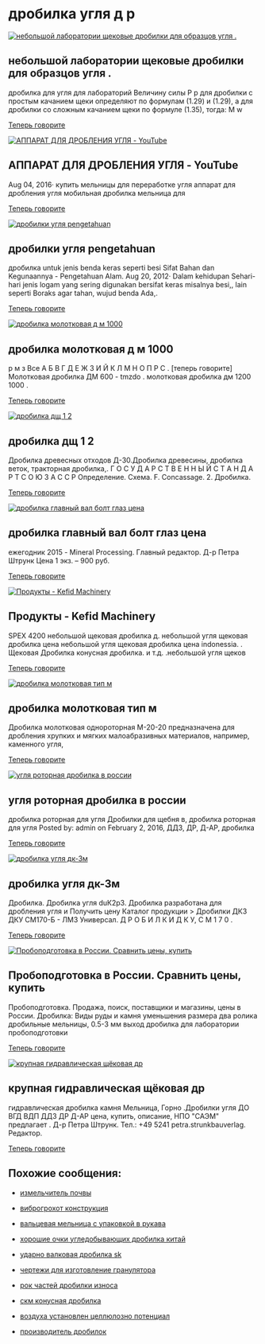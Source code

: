 # дробилка угля д р
<a href="https://ru.ecuriezuff.be/products/" target="_blank">![небольшой лаборатории щековые дробилки для образцов угля .](https://github.com/millmachine/images/raw/main/222.jpg)</a>
## небольшой лаборатории щековые дробилки для образцов угля .
дробилка для угля для лабораторий  Величину силы Р р для дробилки с простым качанием щеки определяют по формулам (1.29) и (1.29), а для дробилки со сложным качанием щеки по формуле (1.35), тогда: М w 
<a href="https://ru.ecuriezuff.be/products/" target="_blank">Теперь говорите</a>
<a href="https://ru.ecuriezuff.be/products/" target="_blank">![АППАРАТ ДЛЯ ДРОБЛЕНИЯ УГЛЯ - YouTube](https://github.com/millmachine/images/raw/main/56.jpg)</a>
## АППАРАТ ДЛЯ ДРОБЛЕНИЯ УГЛЯ - YouTube
Aug 04, 2016· купить мельницы для переработке угля аппарат для дробления угля мобильная дробилка мельница для 
<a href="https://ru.ecuriezuff.be/products/" target="_blank">Теперь говорите</a>
<a href="https://ru.ecuriezuff.be/products/" target="_blank">![дробилки угля pengetahuan](https://github.com/millmachine/images/raw/main/614.jpg)</a>
## дробилки угля pengetahuan
дробилка untuk jenis benda keras seperti besi Sifat Bahan dan Kegunaannya - Pengetahuan Alam. Aug 20, 2012· Dalam kehidupan Sehari-hari jenis logam yang sering digunakan bersifat keras misalnya besi,, lain seperti Boraks agar tahan, wujud benda Ada,.
<a href="https://ru.ecuriezuff.be/products/" target="_blank">Теперь говорите</a>
<a href="https://ru.ecuriezuff.be/products/" target="_blank">![дробилка молотковая д м 1000](https://github.com/millmachine/images/raw/main/450.jpg)</a>
## дробилка молотковая д м 1000
р м з Все А Б В Г Д Е Ж З И Й К Л М Н О П Р С . [теперь говорите] Молотковая дробилка ДМ 600 - tmzdo . молотковая дробилка дм 1200 1000 .
<a href="https://ru.ecuriezuff.be/products/" target="_blank">Теперь говорите</a>
<a href="https://ru.ecuriezuff.be/products/" target="_blank">![дробилка дщ 1 2](https://github.com/millmachine/images/raw/main/277.jpg)</a>
## дробилка дщ 1 2
Дробилка древесных отходов Д-30.Дробилка древесины, дробилка веток, тракторная дробилка,.  Г О С У Д А Р С Т В Е Н Н Ы Й С Т А Н Д А Р Т С О Ю З А С С Р  Определение. Схема. F. Concassage. 2. Дробилка.
<a href="https://ru.ecuriezuff.be/products/" target="_blank">Теперь говорите</a>
<a href="https://ru.ecuriezuff.be/products/" target="_blank">![дробилка главный вал болт глаз цена](https://github.com/millmachine/images/raw/main/593.jpg)</a>
## дробилка главный вал болт глаз цена
ежегодник 2015 - Mineral Processing. Главный редактор. Д-р Петра Штрунк  Цена 1 экз. – 900 руб.
<a href="https://ru.ecuriezuff.be/products/" target="_blank">Теперь говорите</a>
<a href="https://ru.ecuriezuff.be/products/" target="_blank">![Продукты - Kefid Machinery](https://github.com/millmachine/images/raw/main/417.jpg)</a>
## Продукты - Kefid Machinery
SPEX 4200 небольшой щековая дробилка д. небольшой угля щековая дробилка цена небольшой угля щековая дробилка цена indonessia. . Щековая Дробилка конусная дробилка. и т.д. .небольшой угля щеков
<a href="https://ru.ecuriezuff.be/products/" target="_blank">Теперь говорите</a>
<a href="https://ru.ecuriezuff.be/products/" target="_blank">![дробилка молотковая тип м](https://github.com/millmachine/images/raw/main/625.jpg)</a>
## дробилка молотковая тип м
Дробилка молотковая однороторная М-20-20 предназначена для дробления хрупких и мягких малоабразивных материалов, например, каменного угля,
<a href="https://ru.ecuriezuff.be/products/" target="_blank">Теперь говорите</a>
<a href="https://ru.ecuriezuff.be/products/" target="_blank">![угля роторная дробилка в россии](https://github.com/millmachine/images/raw/main/586.jpg)</a>
## угля роторная дробилка в россии
дробилка роторная для угля Дробилки для щебня в, дробилка роторная для угля Posted by: admin on February 2, 2016, ДДЗ, ДР, Д-АР, дробилка 
<a href="https://ru.ecuriezuff.be/products/" target="_blank">Теперь говорите</a>
<a href="https://ru.ecuriezuff.be/products/" target="_blank">![дробилка угля дк-3м](https://github.com/millmachine/images/raw/main/423.jpg)</a>
## дробилка угля дк-3м
Дробилка. Дробилка угля duК2p3. Дробилка разработана для дробления угля и Получить цену Каталог продукции > Дробилки ДКЗ ДКУ СМ170-Б - ЛМЗ Универсал. Д Р О Б И Л К И Д К У, С М 1 7 0 .
<a href="https://ru.ecuriezuff.be/products/" target="_blank">Теперь говорите</a>
<a href="https://ru.ecuriezuff.be/products/" target="_blank">![Пробоподготовка в России. Сравнить цены, купить ](https://github.com/millmachine/images/raw/main/687.jpg)</a>
## Пробоподготовка в России. Сравнить цены, купить 
Пробоподготовка. Продажа, поиск, поставщики и магазины, цены в России. Дробилка: Виды руды и камня уменьшения размера два ролика дробильные мельницы, 0.5-3 мм выход дробилка для лаборатории пробоподготовки
<a href="https://ru.ecuriezuff.be/products/" target="_blank">Теперь говорите</a>
<a href="https://ru.ecuriezuff.be/products/" target="_blank">![крупная гидравлическая щёковая др](https://github.com/millmachine/images/raw/main/133.jpg)</a>
## крупная гидравлическая щёковая др
гидравлическая дробилка камня  Мельница, Горно .Дробилки угля ДО ВГД ВДП ДДЗ ДР Д-АР цена, купить, описание, НПО "САЭМ" предлагает .  Д-р Петра Штрунк. Тел.: +49 5241 petra.strunkbauverlag. Редактор.
<a href="https://ru.ecuriezuff.be/products/" target="_blank">Теперь говорите</a>
## Похожие сообщения:
* [измельчитель почвы](%D0%B8%D0%B7%D0%BC%D0%B5%D0%BB%D1%8C%D1%87%D0%B8%D1%82%D0%B5%D0%BB%D1%8C%20%D0%BF%D0%BE%D1%87%D0%B2%D1%8B.md)
* [виброгрохот конструкция](%D0%B2%D0%B8%D0%B1%D1%80%D0%BE%D0%B3%D1%80%D0%BE%D1%85%D0%BE%D1%82%20%D0%BA%D0%BE%D0%BD%D1%81%D1%82%D1%80%D1%83%D0%BA%D1%86%D0%B8%D1%8F.md)
* [вальцевая мельница с упаковкой в рукава](%D0%B2%D0%B0%D0%BB%D1%8C%D1%86%D0%B5%D0%B2%D0%B0%D1%8F%20%D0%BC%D0%B5%D0%BB%D1%8C%D0%BD%D0%B8%D1%86%D0%B0%20%D1%81%20%D1%83%D0%BF%D0%B0%D0%BA%D0%BE%D0%B2%D0%BA%D0%BE%D0%B9%20%D0%B2%20%D1%80%D1%83%D0%BA%D0%B0%D0%B2%D0%B0.md)
* [хорошие очки угледобывающих дробилка китай](%D1%85%D0%BE%D1%80%D0%BE%D1%88%D0%B8%D0%B5%20%D0%BE%D1%87%D0%BA%D0%B8%20%D1%83%D0%B3%D0%BB%D0%B5%D0%B4%D0%BE%D0%B1%D1%8B%D0%B2%D0%B0%D1%8E%D1%89%D0%B8%D1%85%20%D0%B4%D1%80%D0%BE%D0%B1%D0%B8%D0%BB%D0%BA%D0%B0%20%D0%BA%D0%B8%D1%82%D0%B0%D0%B9.md)
* [ударно валковая дробилка sk](%D1%83%D0%B4%D0%B0%D1%80%D0%BD%D0%BE%20%D0%B2%D0%B0%D0%BB%D0%BA%D0%BE%D0%B2%D0%B0%D1%8F%20%D0%B4%D1%80%D0%BE%D0%B1%D0%B8%D0%BB%D0%BA%D0%B0%20sk.md)
* [чертежи для изготовление гранулятора](%D1%87%D0%B5%D1%80%D1%82%D0%B5%D0%B6%D0%B8%20%D0%B4%D0%BB%D1%8F%20%D0%B8%D0%B7%D0%B3%D0%BE%D1%82%D0%BE%D0%B2%D0%BB%D0%B5%D0%BD%D0%B8%D0%B5%20%D0%B3%D1%80%D0%B0%D0%BD%D1%83%D0%BB%D1%8F%D1%82%D0%BE%D1%80%D0%B0.md)
* [рок частей дробилки износа](%D1%80%D0%BE%D0%BA%20%D1%87%D0%B0%D1%81%D1%82%D0%B5%D0%B9%20%D0%B4%D1%80%D0%BE%D0%B1%D0%B8%D0%BB%D0%BA%D0%B8%20%D0%B8%D0%B7%D0%BD%D0%BE%D1%81%D0%B0.md)
* [скм конусная дробилка](%D1%81%D0%BA%D0%BC%20%D0%BA%D0%BE%D0%BD%D1%83%D1%81%D0%BD%D0%B0%D1%8F%20%D0%B4%D1%80%D0%BE%D0%B1%D0%B8%D0%BB%D0%BA%D0%B0.md)
* [воздуха установлен целлюлозно потенциал](%D0%B2%D0%BE%D0%B7%D0%B4%D1%83%D1%85%D0%B0%20%D1%83%D1%81%D1%82%D0%B0%D0%BD%D0%BE%D0%B2%D0%BB%D0%B5%D0%BD%20%D1%86%D0%B5%D0%BB%D0%BB%D1%8E%D0%BB%D0%BE%D0%B7%D0%BD%D0%BE%20%D0%BF%D0%BE%D1%82%D0%B5%D0%BD%D1%86%D0%B8%D0%B0%D0%BB.md)
* [производитель дробилок](%D0%BF%D1%80%D0%BE%D0%B8%D0%B7%D0%B2%D0%BE%D0%B4%D0%B8%D1%82%D0%B5%D0%BB%D1%8C%20%D0%B4%D1%80%D0%BE%D0%B1%D0%B8%D0%BB%D0%BE%D0%BA.md)
